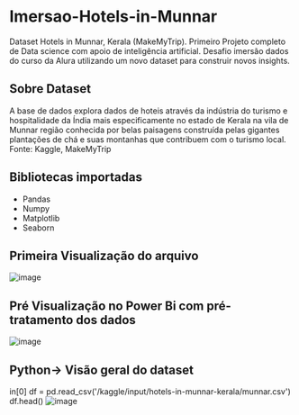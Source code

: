 # Imersao-Hotels-in-Munnar
 Dataset  Hotels in Munnar, Kerala (MakeMyTrip).
Primeiro Projeto completo de Data science com apoio de inteligência artificial.
Desafio imersão dados do curso da Alura utilizando um novo dataset para construir novos insights.
## Sobre Dataset
 A base de dados explora dados de hoteis através da indústria do turismo e hospitalidade da Índia mais especificamente no estado de Kerala na vila de Munnar região conhecida por belas paisagens construída pelas gigantes plantações de chá e suas montanhas que contribuem com o turismo local. 
Fonte: Kaggle, MakeMyTrip
## Bibliotecas importadas
- Pandas
- Numpy
- Matplotlib
- Seaborn
## Primeira Visualização do arquivo

![image](https://github.com/Thales-Benetti/Imersao-Hotels-in-Munnar/assets/126576458/5a3074de-8368-4131-a503-21d511695b17)

## Pré Visualização no Power Bi com pré-tratamento dos dados

![image](https://github.com/Thales-Benetti/Imersao-Hotels-in-Munnar/assets/126576458/7043a419-6895-480f-949e-dbfd7b211099)

## Python-> Visão geral do dataset
in[0]
df = pd.read_csv('/kaggle/input/hotels-in-munnar-kerala/munnar.csv')
df.head()
![image](https://github.com/Thales-Benetti/Imersao-Hotels-in-Munnar/assets/126576458/c7b4cb19-74bc-429f-b945-53ef5d7d3d20)
